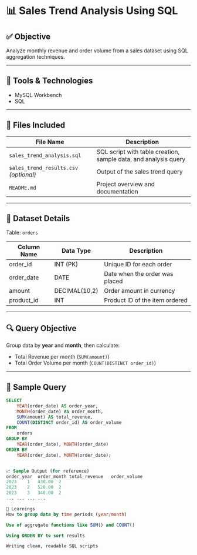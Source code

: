 # 📊 Sales Trend Analysis Using SQL

## ✅ Objective
Analyze monthly revenue and order volume from a sales dataset using SQL aggregation techniques.

---

## 🧰 Tools & Technologies
- MySQL Workbench
- SQL

---

## 📁 Files Included
| File Name                | Description                                       |
|-------------------------|---------------------------------------------------|
| `sales_trend_analysis.sql` | SQL script with table creation, sample data, and analysis query |
| `sales_trend_results.csv` *(optional)* | Output of the sales trend query |
| `README.md`              | Project overview and documentation               |

---

## 📌 Dataset Details

Table: `orders`

| Column Name | Data Type     | Description               |
|-------------|---------------|---------------------------|
| order_id    | INT (PK)      | Unique ID for each order  |
| order_date  | DATE          | Date when the order was placed |
| amount      | DECIMAL(10,2) | Order amount in currency  |
| product_id  | INT           | Product ID of the item ordered |

---

## 🔍 Query Objective

Group data by **year** and **month**, then calculate:
- Total Revenue per month (`SUM(amount)`)
- Total Order Volume per month (`COUNT(DISTINCT order_id)`)

---

## 🧾 Sample Query

```sql
SELECT
    YEAR(order_date) AS order_year,
    MONTH(order_date) AS order_month,
    SUM(amount) AS total_revenue,
    COUNT(DISTINCT order_id) AS order_volume
FROM
    orders
GROUP BY
    YEAR(order_date), MONTH(order_date)
ORDER BY
    YEAR(order_date), MONTH(order_date);


📈 Sample Output (for reference)
order_year	order_month	total_revenue	order_volume
2023	1	430.00	2
2023	2	520.00	2
2023	3	340.00	2
...	...	...	...

🧠 Learnings
How to group data by time periods (year/month)

Use of aggregate functions like SUM() and COUNT()

Using ORDER BY to sort results

Writing clean, readable SQL scripts
